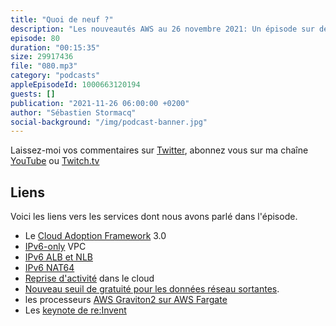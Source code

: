 ```yaml
---
title: "Quoi de neuf ?"
description: "Les nouveautés AWS au 26 novembre 2021: Un épisode sur deux du podcast est consacré à une brève revue des principales nouveautés AWS.  Cette semaine, nous parlons d'IPv6, de reprise d'activités et d'une baisse de prix significative du traffic réseau stortant, de vos containeurs qui peuvent maintenant tirer parti de Graviton2 et nous terminons en parlant de la conférence AWS re:Invent qui se tient la semaine prochaine."
episode: 80
duration: "00:15:35"
size: 29917436
file: "080.mp3"
category: "podcasts"
appleEpisodeId: 1000663120194
guests: []
publication: "2021-11-26 06:00:00 +0200"
author: "Sébastien Stormacq"
social-background: "/img/podcast-banner.jpg"
---
```


Laissez-moi vos commentaires sur [Twitter](https://twitter.com/sebsto), abonnez vous sur ma chaîne [YouTube](https://www.youtube.com/sebsto) ou [Twitch.tv](https://www.twitch.tv/sebAWS)

## Liens

Voici les liens vers les services dont nous avons parlé dans l'épisode.

- Le [Cloud Adoption Framework](https://aws.amazon.com/blogs/aws/aws-cloud-adoption-framework-caf-3-0-is-now-available/) 3.0
- [IPv6-only](https://aws.amazon.com/blogs/networking-and-content-delivery/introducing-ipv6-only-subnets-and-ec2-instances/) VPC
- [IPv6 ALB et NLB](https://aws.amazon.com/about-aws/whats-new/2021/11/application-load-balancer-network-load-balancer-end-to-end-ipv6-support/)
- [IPv6 NAT64](https://aws.amazon.com/about-aws/whats-new/2021/11/aws-nat64-dns64-communication-ipv6-ipv4-services/)
- [Reprise d'activité](https://aws.amazon.com/es/blogs/aws/scalable-cost-effective-disaster-recovery-in-the-cloud/) dans le cloud
- [Nouveau seuil de gratuité pour les données réseau sortantes](https://aws.amazon.com/es/blogs/aws/aws-free-tier-data-transfer-expansion-100-gb-from-regions-and-1-tb-from-amazon-cloudfront-per-month/).
- les processeurs [AWS Graviton2 sur AWS Fargate](https://aws.amazon.com/blogs/aws/announcing-aws-graviton2-support-for-aws-fargate-get-up-to-40-better-price-performance-for-your-serverless-containers/)
- Les [keynote de re:Invent](https://reinvent.awsevents.com/keynotes/)